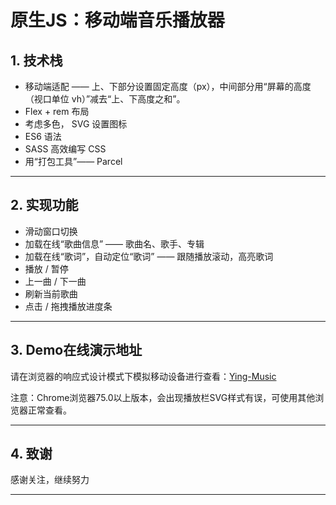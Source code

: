 # 原生JS：移动端音乐播放器

## 1. 技术栈

* 移动端适配 —— 上、下部分设置固定高度（px），中间部分用“屏幕的高度（视口单位 vh）”减去“上、下高度之和”。
* Flex + rem 布局
* 考虑多色， SVG 设置图标
* ES6 语法
* SASS 高效编写 CSS
* 用“打包工具”—— Parcel

***

## 2. 实现功能

* 滑动窗口切换
* 加载在线“歌曲信息” —— 歌曲名、歌手、专辑
* 加载在线“歌词”，自动定位“歌词” —— 跟随播放滚动，高亮歌词
* 播放 / 暂停
* 上一曲 / 下一曲
* 刷新当前歌曲
* 点击 / 拖拽播放进度条

***

## 3. Demo在线演示地址

请在浏览器的响应式设计模式下模拟移动设备进行查看：[Ying-Music](https://ying-king.github.io/ying-music/dist/index.html)

注意：Chrome浏览器75.0以上版本，会出现播放栏SVG样式有误，可使用其他浏览器正常查看。

***

## 4. 致谢

感谢关注，继续努力

***
